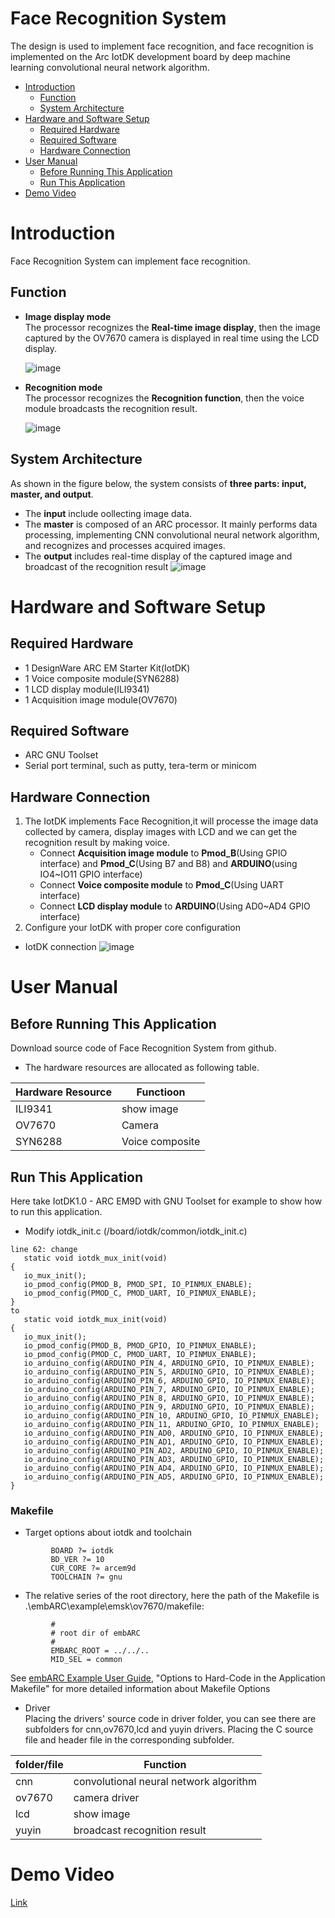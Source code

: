# Face Recognition System
The design is used to implement face recognition, and face recognition is implemented on the Arc IotDK development board by deep machine learning convolutional neural network algorithm.

<!-- markdown-toc start - Don't edit this section. Run M-x markdown-toc-refresh-toc -->
- [Introduction](#introduction)
    - [Function](#function)
    - [System Architecture](#system-architecture)
- [Hardware and Software Setup](#hardware-and-software-setup)
    - [Required Hardware](#required-hardware)
    - [Required Software](#required-software)
    - [Hardware Connection](#hardware-connection)
- [User Manual](#user-manual)
    - [Before Running This Application](#before-running-this-application)
    - [Run This Application](#run-this-application)
- [Demo Video](#demo-video)
 <!-- markdown-toc end -->

# Introduction
Face Recognition System can implement face recognition.
## Function
   - **Image display mode**<br/>
     The processor recognizes the **Real-time image display**, then the image captured by the OV7670 camera is displayed in real time using the LCD display.
     
      ![image](https://github.com/lx960125/arc/blob/master/screenshot/lx.jpg)
   - **Recognition mode**<br/>
     The processor recognizes the **Recognition function**, then the voice module broadcasts the recognition result.
     
      ![image](https://github.com/lx960125/arc/tree/master/project%20picture)
## System Architecture
   As shown in the figure below, the system consists of **three parts: input, master, and output**.
   - The **input** include oollecting image data.
   - The **master** is composed of an ARC processor. It mainly performs data processing, implementing CNN convolutional neural network algorithm, and recognizes and processes acquired images.
   - The **output** includes real-time display of the captured image and broadcast of the recognition result
   ![image](https://github.com/lx960125/arc/blob/master/project%20picture/architecture.jpg)
# Hardware and Software Setup
## Required Hardware   
   - 1 DesignWare ARC EM Starter Kit(IotDK)
   - 1 Voice composite module(SYN6288)
   - 1 LCD display module(ILI9341)
   - 1 Acquisition image module(OV7670)
   
## Required Software
   - ARC GNU Toolset
   - Serial port terminal, such as putty, tera-term or minicom

## Hardware Connection
   1. The IotDK implements Face Recognition,it will processe the image data collected by camera, display images with LCD and we can get the recognition result by making voice.
      - Connect **Acquisition image module** to **Pmod_B**(Using GPIO interface) and **Pmod_C**(Using B7 and B8) and **ARDUINO**(using IO4~IO11 GPIO interface)
      - Connect **Voice composite module** to **Pmod_C**(Using UART interface)
      - Connect **LCD display module** to **ARDUINO**(Using AD0~AD4 GPIO interface)
   2. Configure your IotDK with proper core configuration
   - IotDK connection
   ![image](https://github.com/lx960125/arc/blob/master/project%20picture/connection.png)
   
# User Manual
## Before Running This Application
  Download source code of Face Recognition System from github.
  - The hardware resources are allocated as following table.
  
| Hardware Resource  | Functioon                      |
| ------------------ | -----------------------------  |
| ILI9341            | show image                     |
| OV7670             | Camera                         |
| SYN6288            | Voice composite                |
  
## Run This Application
  Here take IotDK1.0 - ARC EM9D with GNU Toolset for example to show how to run this application.
  * Modify iotdk_init.c (/board/iotdk/common/iotdk_init.c)
 ```
line 62: change 
	static void iotdk_mux_init(void)
{
	io_mux_init();
	io_pmod_config(PMOD_B, PMOD_SPI, IO_PINMUX_ENABLE);
	io_pmod_config(PMOD_C, PMOD_UART, IO_PINMUX_ENABLE);
}
 to 
 	static void iotdk_mux_init(void)
{
	io_mux_init();
	io_pmod_config(PMOD_B, PMOD_GPIO, IO_PINMUX_ENABLE);
	io_pmod_config(PMOD_C, PMOD_UART, IO_PINMUX_ENABLE);
	io_arduino_config(ARDUINO_PIN_4, ARDUINO_GPIO, IO_PINMUX_ENABLE);
	io_arduino_config(ARDUINO_PIN_5, ARDUINO_GPIO, IO_PINMUX_ENABLE);
	io_arduino_config(ARDUINO_PIN_6, ARDUINO_GPIO, IO_PINMUX_ENABLE);
	io_arduino_config(ARDUINO_PIN_7, ARDUINO_GPIO, IO_PINMUX_ENABLE);
	io_arduino_config(ARDUINO_PIN_8, ARDUINO_GPIO, IO_PINMUX_ENABLE);
	io_arduino_config(ARDUINO_PIN_9, ARDUINO_GPIO, IO_PINMUX_ENABLE);
	io_arduino_config(ARDUINO_PIN_10, ARDUINO_GPIO, IO_PINMUX_ENABLE);
	io_arduino_config(ARDUINO_PIN_11, ARDUINO_GPIO, IO_PINMUX_ENABLE);
	io_arduino_config(ARDUINO_PIN_AD0, ARDUINO_GPIO, IO_PINMUX_ENABLE);
	io_arduino_config(ARDUINO_PIN_AD1, ARDUINO_GPIO, IO_PINMUX_ENABLE);
	io_arduino_config(ARDUINO_PIN_AD2, ARDUINO_GPIO, IO_PINMUX_ENABLE);
	io_arduino_config(ARDUINO_PIN_AD3, ARDUINO_GPIO, IO_PINMUX_ENABLE);
	io_arduino_config(ARDUINO_PIN_AD4, ARDUINO_GPIO, IO_PINMUX_ENABLE);
	io_arduino_config(ARDUINO_PIN_AD5, ARDUINO_GPIO, IO_PINMUX_ENABLE);
}
```
### Makefile
   - Target options about iotdk and toolchain

```
         BOARD ?= iotdk
         BD_VER ?= 10
         CUR_CORE ?= arcem9d
         TOOLCHAIN ?= gnu
```
   - The relative series of the root directory, here the path of the Makefile is .\embARC\example\emsk\ov7670/makefile:
```
         #
         # root dir of embARC
         #
         EMBARC_ROOT = ../../..
         MID_SEL = common 
```  
  See [ embARC Example User Guide][40], "Options to Hard-Code in the Application Makefile" for more detailed information about Makefile Options
  
  - Driver<br/>
  Placing the drivers' source code in driver folder, you can see there are subfolders for cnn,ov7670,lcd and yuyin drivers. Placing the C source file and header file in the corresponding subfolder.

| folder/file      | Function                                           |
| ---------------- | -------------------------------------------------  |
| cnn              | convolutional neural network algorithm             |
| ov7670           | camera driver                                      |
| lcd              | show image                                         |
| yuyin            | broadcast recognition result                       |

# Demo Video
[Link](http://v.youku.com/v_show/id_XNDI4OTkxMDM1Ng==.html?spm=a2h0k.11417342.soresults.dposter)


[40]: http://embarc.org/embarc_osp/doc/embARC_Document/html/page_example.html   " embARC Example User Guide"
